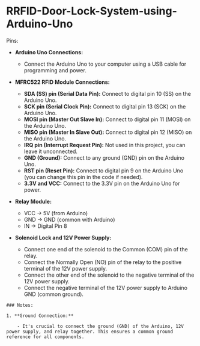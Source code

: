 # RRFID-Door-Lock-System-using-Arduino-Uno
Pins: 
- **Arduino Uno Connections:**
    - Connect the Arduino Uno to your computer using a USB cable for programming and power.

- **MFRC522 RFID Module Connections:**
    
    - **SDA (SS) pin (Serial Data Pin):** Connect to digital pin 10 (SS) on the Arduino Uno.
    - **SCK pin (Serial Clock Pin):** Connect to digital pin 13 (SCK) on the Arduino Uno.
    - **MOSI pin (Master Out Slave In):** Connect to digital pin 11 (MOSI) on the Arduino Uno.
    - **MISO pin (Master In Slave Out):** Connect to digital pin 12 (MISO) on the Arduino Uno.
    - **IRQ pin (Interrupt Request Pin):** Not used in this project, you can leave it unconnected.
    - **GND (Ground):** Connect to any ground (GND) pin on the Arduino Uno.
    - **RST pin (Reset Pin):** Connect to digital pin 9 on the Arduino Uno (you can change this pin in the code if needed).
    - **3.3V and VCC:** Connect to the 3.3V pin on the Arduino Uno for power.

- **Relay Module:**
    
    - VCC -> 5V (from Arduino)
    - GND -> GND (common with Arduino)
    - IN -> Digital Pin 8

- **Solenoid Lock and 12V Power Supply:**
    
    - Connect one end of the solenoid to the Common (COM) pin of the relay.
    - Connect the Normally Open (NO) pin of the relay to the positive terminal of the 12V power supply.
    - Connect the other end of the solenoid to the negative terminal of the 12V power supply.
    - Connect the negative terminal of the 12V power supply to Arduino GND (common ground).


```
### Notes:

1. **Ground Connection:**
    
    - It's crucial to connect the ground (GND) of the Arduino, 12V power supply, and relay together. This ensures a common ground reference for all components.
```



